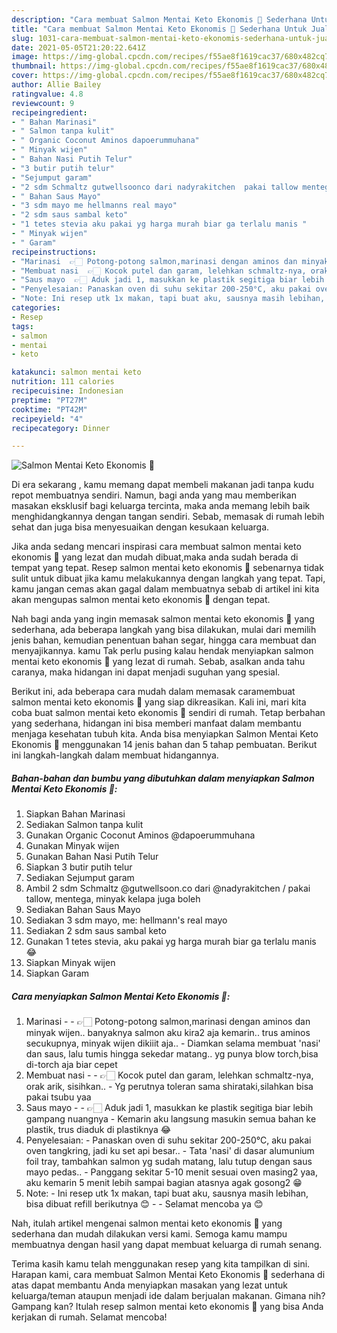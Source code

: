 ```yaml
---
description: "Cara membuat Salmon Mentai Keto Ekonomis 🤣 Sederhana Untuk Jualan"
title: "Cara membuat Salmon Mentai Keto Ekonomis 🤣 Sederhana Untuk Jualan"
slug: 1031-cara-membuat-salmon-mentai-keto-ekonomis-sederhana-untuk-jualan
date: 2021-05-05T21:20:22.641Z
image: https://img-global.cpcdn.com/recipes/f55ae8f1619cac37/680x482cq70/salmon-mentai-keto-ekonomis-🤣-foto-resep-utama.jpg
thumbnail: https://img-global.cpcdn.com/recipes/f55ae8f1619cac37/680x482cq70/salmon-mentai-keto-ekonomis-🤣-foto-resep-utama.jpg
cover: https://img-global.cpcdn.com/recipes/f55ae8f1619cac37/680x482cq70/salmon-mentai-keto-ekonomis-🤣-foto-resep-utama.jpg
author: Allie Bailey
ratingvalue: 4.8
reviewcount: 9
recipeingredient:
- " Bahan Marinasi"
- " Salmon tanpa kulit"
- " Organic Coconut Aminos dapoerummuhana"
- " Minyak wijen"
- " Bahan Nasi Putih Telur"
- "3 butir putih telur"
- "Sejumput garam"
- "2 sdm Schmaltz gutwellsoonco dari nadyrakitchen  pakai tallow mentega minyak kelapa juga boleh"
- " Bahan Saus Mayo"
- "3 sdm mayo me hellmanns real mayo"
- "2 sdm saus sambal keto"
- "1 tetes stevia aku pakai yg harga murah biar ga terlalu manis "
- " Minyak wijen"
- " Garam"
recipeinstructions:
- "Marinasi  👉🏻 Potong-potong salmon,marinasi dengan aminos dan minyak wijen.. banyaknya salmon aku kira2 aja kemarin.. trus aminos secukupnya, minyak wijen dikiiit aja.. Diamkan selama membuat &#39;nasi&#39; dan saus, lalu tumis hingga sekedar matang.. yg punya blow torch,bisa di-torch aja biar cepet"
- "Membuat nasi  👉🏻 Kocok putel dan garam, lelehkan schmaltz-nya, orak arik, sisihkan.. Yg perutnya toleran sama shirataki,silahkan bisa pakai tsubu yaa"
- "Saus mayo  👉🏻 Aduk jadi 1, masukkan ke plastik segitiga biar lebih gampang nuangnya Kemarin aku langsung masukin semua bahan ke plastik, trus diaduk di plastiknya 😂"
- "Penyelesaian: Panaskan oven di suhu sekitar 200-250°C, aku pakai oven tangkring, jadi ku set api besar.. Tata &#39;nasi&#39; di dasar alumunium foil tray, tambahkan salmon yg sudah matang, lalu tutup dengan saus mayo pedas.. Panggang sekitar 5-10 menit sesuai oven masing2 yaa, aku kemarin 5 menit lebih sampai bagian atasnya agak gosong2 😁"
- "Note: Ini resep utk 1x makan, tapi buat aku, sausnya masih lebihan, bisa dibuat refill berikutnya 😊  Selamat mencoba ya 😊"
categories:
- Resep
tags:
- salmon
- mentai
- keto

katakunci: salmon mentai keto 
nutrition: 111 calories
recipecuisine: Indonesian
preptime: "PT27M"
cooktime: "PT42M"
recipeyield: "4"
recipecategory: Dinner

---
```



![Salmon Mentai Keto Ekonomis 🤣](https://img-global.cpcdn.com/recipes/f55ae8f1619cac37/680x482cq70/salmon-mentai-keto-ekonomis-🤣-foto-resep-utama.jpg)

Di era  sekarang , kamu memang dapat membeli makanan jadi tanpa kudu repot membuatnya sendiri. Namun, bagi anda yang mau memberikan masakan eksklusif bagi keluarga tercinta, maka anda memang lebih baik menghidangkannya dengan tangan sendiri. Sebab, memasak di rumah lebih sehat dan juga bisa menyesuaikan dengan kesukaan keluarga.

Jika anda sedang mencari inspirasi cara membuat salmon mentai keto ekonomis 🤣 yang lezat dan mudah dibuat,maka anda sudah berada di tempat yang tepat. Resep salmon mentai keto ekonomis 🤣  sebenarnya tidak sulit untuk dibuat jika kamu melakukannya dengan langkah yang tepat. Tapi, kamu jangan cemas akan gagal dalam membuatnya 
sebab di artikel ini kita akan mengupas salmon mentai keto ekonomis 🤣 dengan tepat.  



Nah bagi anda yang ingin memasak salmon mentai keto ekonomis 🤣 yang sederhana, ada beberapa langkah yang bisa dilakukan, mulai dari memilih jenis bahan, kemudian penentuan bahan segar, hingga cara membuat dan menyajikannya. kamu Tak perlu pusing kalau hendak menyiapkan salmon mentai keto ekonomis 🤣 yang lezat di rumah. Sebab, asalkan anda  tahu caranya, maka hidangan ini dapat menjadi suguhan yang spesial.

Berikut ini, ada beberapa cara mudah dalam memasak caramembuat salmon mentai keto ekonomis 🤣 yang siap dikreasikan. Kali ini, mari kita coba buat salmon mentai keto ekonomis 🤣 sendiri di rumah. Tetap berbahan yang sederhana, hidangan ini bisa memberi manfaat dalam membantu menjaga kesehatan tubuh kita. Anda bisa menyiapkan Salmon Mentai Keto Ekonomis 🤣 menggunakan 14 jenis bahan dan 5 tahap pembuatan. Berikut ini langkah-langkah dalam membuat hidangannya.

<!--inarticleads1-->

##### Bahan-bahan dan bumbu yang dibutuhkan dalam menyiapkan Salmon Mentai Keto Ekonomis 🤣:

1. Siapkan  Bahan Marinasi
1. Sediakan  Salmon tanpa kulit
1. Gunakan  Organic Coconut Aminos @dapoerummuhana
1. Gunakan  Minyak wijen
1. Gunakan  Bahan Nasi Putih Telur
1. Siapkan 3 butir putih telur
1. Sediakan Sejumput garam
1. Ambil 2 sdm Schmaltz @gutwellsoon.co dari @nadyrakitchen / pakai tallow, mentega, minyak kelapa juga boleh
1. Sediakan  Bahan Saus Mayo
1. Sediakan 3 sdm mayo, me: hellmann&#39;s real mayo
1. Sediakan 2 sdm saus sambal keto
1. Gunakan 1 tetes stevia, aku pakai yg harga murah biar ga terlalu manis 😂
1. Siapkan  Minyak wijen
1. Siapkan  Garam




<!--inarticleads2-->

##### Cara menyiapkan Salmon Mentai Keto Ekonomis 🤣:

1. Marinasi -  - 👉🏻 Potong-potong salmon,marinasi dengan aminos dan minyak wijen.. banyaknya salmon aku kira2 aja kemarin.. trus aminos secukupnya, minyak wijen dikiiit aja.. - Diamkan selama membuat &#39;nasi&#39; dan saus, lalu tumis hingga sekedar matang.. yg punya blow torch,bisa di-torch aja biar cepet
1. Membuat nasi -  - 👉🏻 Kocok putel dan garam, lelehkan schmaltz-nya, orak arik, sisihkan.. - Yg perutnya toleran sama shirataki,silahkan bisa pakai tsubu yaa
1. Saus mayo -  - 👉🏻 Aduk jadi 1, masukkan ke plastik segitiga biar lebih gampang nuangnya - Kemarin aku langsung masukin semua bahan ke plastik, trus diaduk di plastiknya 😂
1. Penyelesaian: - Panaskan oven di suhu sekitar 200-250°C, aku pakai oven tangkring, jadi ku set api besar.. - Tata &#39;nasi&#39; di dasar alumunium foil tray, tambahkan salmon yg sudah matang, lalu tutup dengan saus mayo pedas.. - Panggang sekitar 5-10 menit sesuai oven masing2 yaa, aku kemarin 5 menit lebih sampai bagian atasnya agak gosong2 😁
1. Note: - Ini resep utk 1x makan, tapi buat aku, sausnya masih lebihan, bisa dibuat refill berikutnya 😊 -  - Selamat mencoba ya 😊




Nah, itulah artikel mengenai  salmon mentai keto ekonomis 🤣  yang sederhana dan mudah dilakukan versi kami. Semoga kamu mampu membuatnya dengan hasil yang dapat membuat keluarga di rumah senang. 

Terima kasih kamu telah menggunakan resep yang kita tampilkan di sini. Harapan kami, cara membuat  Salmon Mentai Keto Ekonomis 🤣 sederhana di atas dapat membantu Anda menyiapkan masakan yang lezat untuk keluarga/teman ataupun menjadi ide dalam berjualan makanan. Gimana nih? Gampang kan? Itulah resep salmon mentai keto ekonomis 🤣 yang bisa Anda kerjakan di rumah. Selamat mencoba!

